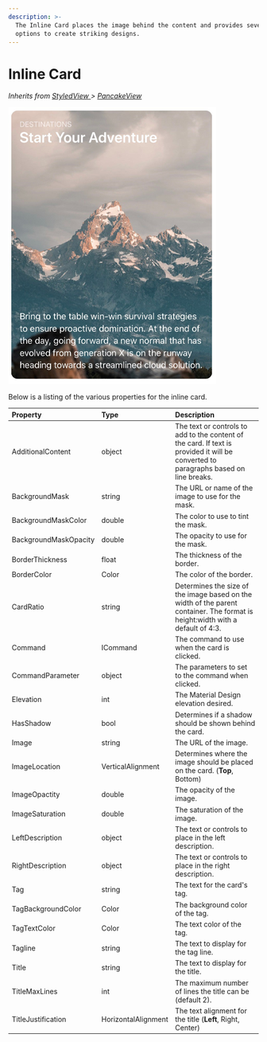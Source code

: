 ```yaml
---
description: >-
  The Inline Card places the image behind the content and provides several
  options to create striking designs.
---
```


# Inline Card

_Inherits from_ [_StyledView_ ](../styled-view.md)_&gt;_ [_PancakeView_](https://github.com/sthewissen/Xamarin.Forms.PancakeView)

![Inline Card](../../../.gitbook/assets/image%20%2838%29.png)

Below is a listing of the various properties for the inline card.

| Property | Type | Description |
| :--- | :--- | :--- |
| AdditionalContent | object | The text or controls to add to the content of the card.  If text is provided it will be converted to paragraphs based on line breaks. |
| BackgroundMask | string | The URL or name of the image to use for the mask. |
| BackgroundMaskColor | double | The color to use to tint the mask. |
| BackgroundMaskOpacity | double | The opacity to use for the mask. |
| BorderThickness | float | The thickness of the border. |
| BorderColor | Color | The color of the border. |
| CardRatio | string | Determines the size of the image based on the width of the parent container. The format is height:width with a default of 4:3. |
| Command | ICommand | The command to use when the card is clicked. |
| CommandParameter | object | The parameters to set to the command when clicked. |
| Elevation | int | The Material Design elevation desired. |
| HasShadow | bool | Determines if a shadow should be shown behind the card. |
| Image | string | The URL of the image. |
| ImageLocation | VerticalAlignment | Determines where the image should be placed on the card. \(**Top**, Bottom\) |
| ImageOpactity | double | The opacity of the image. |
| ImageSaturation | double | The saturation of the image. |
| LeftDescription | object | The text or controls to place in the left description. |
| RightDescription | object | The text or controls to place in the right description. |
| Tag | string | The text for the card's tag. |
| TagBackgroundColor | Color | The background color of the tag. |
| TagTextColor | Color | The text color of the tag. |
| Tagline | string | The text to display for the tag line. |
| Title | string | The text to display for the title. |
| TitleMaxLines | int | The maximum number of lines the title can be \(default 2\). |
| TitleJustification | HorizontalAlignment | The text alignment for the title \(**Left**, Right, Center\) |

